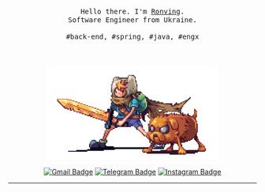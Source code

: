 <p align="center">
  <br>
  <br>
  <br>
  <samp>Hello there. I'm <a href="https://ronving.github.io/">Ronving</a>.<br> Software Engineer from Ukraine.<br><br>#back-end, #spring, #java, #engx</samp>
  <br>
  <br>
  <br>
  <br>
  <img src="https://github.com/ronving/ronving/blob/master/preview.gif" width="350" />
  <br>
  <div align="center">

  [![Gmail Badge](https://img.shields.io/badge/-gmail-ffbd53?style=flat&logo=gmail&logoColor=red&link=mailto:ronvings@gmail.com)](mailto:ronvings@gmail.com)
  [![Telegram Badge](https://img.shields.io/badge/-telegram-ffbd53?style=flat&logo=telegram&logoColor=white&link=https://t.me/rozumijj)](https://t.me/rozumijj)
  [![Instagram Badge](https://img.shields.io/badge/-insta-ffbd53?style=flat&logo=instagram&logoColor=rose&link=https://www.instagram.com/rozumijj/)](https://www.instagram.com/rozumijj/)

  </div>
</p>

------------
